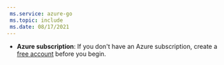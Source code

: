 ```yaml
---
 ms.service: azure-go
 ms.topic: include
 ms.date: 08/17/2021
---
```


- **Azure subscription**: If you don't have an Azure subscription, create a [free account](https://azure.microsoft.com/free/?ref=microsoft.com&utm_source=microsoft.com&utm_medium=docs&utm_campaign=visualstudio) before you begin.
